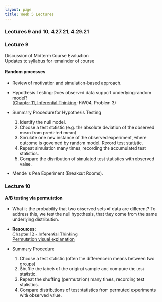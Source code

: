 ```yaml
---
layout: page
title: Week 5 Lectures
---
```


### Lectures 9 and 10, 4.27.21, 4.29.21

### Lecture 9

Discussion of Midterm Course Evaluation <br>
Updates to syllabus for remainder of course

#### Random processes 

- Review of motivation and simulation-based approach.
 
- Hypothesis Testing: Does observed data support underlying random model? <br> ([Chapter 11, Inferential Thinking](https://inferentialthinking.com/chapters/11/Testing_Hypotheses.html); HW04, Problem 3)

- Summary Procedure for Hypothesis Testing 
   1. Identify the null model.
   2. Choose a test statistic (e.g. the absolute deviation of the observed mean from predicted mean)
   3. Simulate one new instance of the observed experiment, where outcome is governed by random model. Record test statistic.
   4. Repeat simulation many times, recording the accumulated test statistics.
   5. Compare the distribution of simulated test statistics with observed value.

- Mendel's Pea Experiment (Breakout Rooms).

### Lecture 10


#### A/B testing via permutation

- What is the probability that two observed sets of data are different? To address this, we test the null hypothesis, that they come from the same underlying distribution.

- **Resources:**<br>[Chapter 12 - Inferential Thinking](https://inferentialthinking.com/chapters/12/Comparing_Two_Samples.html)<br>
[Permutation visual explanation](https://www.jwilber.me/permutationtest/)

- Summary Procedure
    1. Choose a test statistic (often the difference in means between two groups)
    2. Shuffle the labels of the original sample and compute the test statistic. 
    3. Repeat the shuffling (permutation) many times, recording test statistics.
    4. Compare distributions of test statistics from permuted experiments with observed value.





 
    



